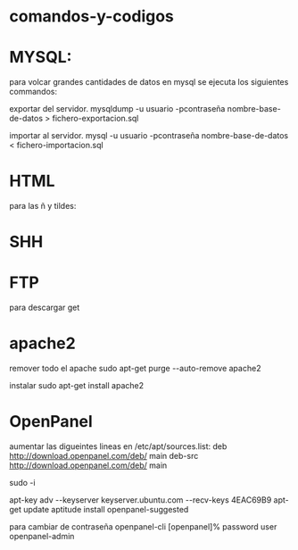 comandos-y-codigos
==================


MYSQL:
======
para volcar grandes cantidades de datos en mysql se ejecuta los siguientes commandos:

exportar del servidor.
mysqldump -u usuario -pcontraseña nombre-base-de-datos > fichero-exportacion.sql

importar al servidor.
mysql -u usuario -pcontraseña nombre-base-de-datos < fichero-importacion.sql


HTML
====

para las ñ y tildes:
<meta charset="utf8">


SHH
====

FTP
===
para descargar 
get


apache2
=======

remover todo el apache 
sudo apt-get purge --auto-remove apache2

instalar 
sudo apt-get install apache2

OpenPanel
========

aumentar las digueintes lineas en
/etc/apt/sources.list:
deb http://download.openpanel.com/deb/ <distribution> main
deb-src http://download.openpanel.com/deb/ <distribution> main

sudo -i

apt-key adv --keyserver keyserver.ubuntu.com --recv-keys 4EAC69B9
apt-get update
aptitude install openpanel-suggested

para cambiar de contraseña
openpanel-cli
[openpanel]% password user openpanel-admin


